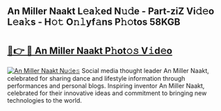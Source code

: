 ## An Miller Naakt L𝚎a𝚔ed N𝚞𝚍e - Part-ziZ Vi𝚍𝚎o L𝚎a𝚔s - H𝚘𝚝 O𝚗𝚕yf𝚊ns P𝚑𝚘tos 58KGB

# <h2><a href="http://kf2c9um.oniu.top/?m=An+Miller+Naakt">🔗👉 🔴 An Miller Naakt P𝚑ot𝚘𝚜 V𝚒d𝚎o</a></h2>

[![An Miller Naakt Nu𝚍e𝚜](https://i.imgur.com/0qMVB7G.gif)](http://kf2c9um.oniu.top/?m=An+Miller+Naakt)
Social media thought leader An Miller Naakt, celebrated for sharing dance and lifestyle information through performances and personal blogs. Inspiring inventor An Miller Naakt, celebrated for their innovative ideas and commitment to bringing new technologies to the world.  
